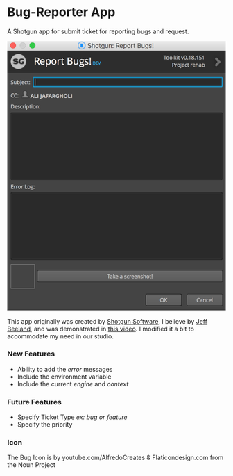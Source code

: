 # Bug-Reporter App
A Shotgun app for submit ticket for reporting bugs and request.

![Bug Report](./resources/app_ui.png)

This app originally was created by 
[Shotgun Software](https://www.shotgunsoftware.com/), I believe by 
[Jeff Beeland](https://www.linkedin.com/in/jefferybeeland/), and was 
demonstrated in [this video](https://www.youtube.com/watch?v=bT2WlQaJVmY). I
modified it a bit to accommodate my need in our studio.

### New Features
* Ability to add the _error_ messages
* Include the environment variable
* Include the current _engine_ and _context_

### Future Features
* Specify Ticket Type _ex: bug or feature_
* Specify the priority

### Icon
The Bug Icon is by youtube.com/AlfredoCreates & Flaticondesign.com from the 
Noun Project